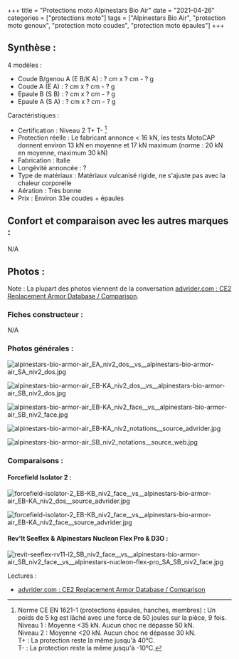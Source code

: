 +++
title = "Protections moto Alpinestars Bio Air"
date = "2021-04-26"
categories = ["protections moto"]
tags = ["Alpinestars Bio Air", "protection moto genoux", "protection moto coudes", "protection moto épaules"]
+++

Synthèse :
----------

4 modèles :

- Coude B/genou A (E B/K A) : ? cm x ? cm - ? g
- Coude A (E A) : ? cm x ? cm - ? g
- Epaule B (S B) : ? cm x ? cm - ? g
- Epaule A (S A) : ? cm x ? cm - ? g

Caractéristiques :

- Certification : Niveau 2 T+ T- [^1]
- Protection réelle : Le fabricant annonce < 16 kN, les tests MotoCAP donnent environ 13 kN en moyenne et 17 kN maximum (norme : 20 kN en moyenne, maximum 30 kN)
- Fabrication : Italie
- Longévité annoncée : ?
- Type de matériaux : Matériaux vulcanisé rigide, ne s'ajuste pas avec la chaleur corporelle
- Aération :	Très bonne
- Prix : Environ 33e coudes + épaules


Confort et comparaison avec les autres marques : 
------------------------------------------------

N/A

Photos :
--------

Note : La plupart des photos viennent de la conversation [advrider.com : CE2 Replacement Armor Database / Comparison](https://advrider.com/f/threads/ce2-replacement-armor-database-comparison.1466522/).

### Fiches constructeur :

N/A


### Photos générales :

![alpinestars-bio-armor-air_EA_niv2_dos__vs__alpinestars-bio-armor-air_SA_niv2_dos.jpg](/images/protectionsmoto/alpinestars-bio-armor-air_EA_niv2_dos__vs__alpinestars-bio-armor-air_SA_niv2_dos.jpg)

![alpinestars-bio-armor-air_EB-KA_niv2_dos__vs__alpinestars-bio-armor-air_SB_niv2_dos.jpg](/images/protectionsmoto/alpinestars-bio-armor-air_EB-KA_niv2_dos__vs__alpinestars-bio-armor-air_SB_niv2_dos.jpg)

![alpinestars-bio-armor-air_EB-KA_niv2_face__vs__alpinestars-bio-armor-air_SB_niv2_face.jpg](/images/protectionsmoto/alpinestars-bio-armor-air_EB-KA_niv2_face__vs__alpinestars-bio-armor-air_SB_niv2_face.jpg)

![alpinestars-bio-armor-air_EB-KA_niv2_notations__source_advrider.jpg](/images/protectionsmoto/alpinestars-bio-armor-air_EB-KA_niv2_notations__source_advrider.jpg)

![alpinestars-bio-armor-air_SB_niv2_notations__source_web.jpg](/images/protectionsmoto/alpinestars-bio-armor-air_SB_niv2_notations__source_web.jpg)



### Comparaisons :

#### Forcefield Isolator 2 :

![forcefield-isolator-2_EB-KB_niv2_face__vs__alpinestars-bio-armor-air_EB-KA_niv2_dos__source_advrider.jpg](/images/protectionsmoto/forcefield-isolator-2_EB-KB_niv2_face__vs__alpinestars-bio-armor-air_EB-KA_niv2_dos__source_advrider.jpg)

![forcefield-isolator-2_EB-KB_niv2_face__vs__alpinestars-bio-armor-air_EB-KA_niv2_face__source_advrider.jpg](/images/protectionsmoto/forcefield-isolator-2_EB-KB_niv2_face__vs__alpinestars-bio-armor-air_EB-KA_niv2_face__source_advrider.jpg)


#### Rev'It Seeflex & Alpinestars Nucleon Flex Pro & D3O :

![revit-seeflex-rv11-l2_SB_niv2_face__vs__alpinestars-bio-armor-air_SB_niv2_face__vs__alpinestars-nucleon-flex-pro_SA_SB_niv2_face.jpg](/images/protectionsmoto/revit-seeflex-rv11-l2_SB_niv2_face__vs__alpinestars-bio-armor-air_SB_niv2_face__vs__alpinestars-nucleon-flex-pro_SA_SB_niv2_face.jpg)


Lectures :

- [advrider.com : CE2 Replacement Armor Database / Comparison](https://advrider.com/f/threads/ce2-replacement-armor-database-comparison.1466522/)


[^1]: Norme CE EN 1621-1 (protections épaules, hanches, membres) : Un poids de 5 kg est lâché avec une force de 50 joules sur la pièce, 9 fois.<br />
Niveau 1 : Moyenne <35 kN. Aucun choc ne dépasse 50 kN.<br />
Niveau 2 : Moyenne <20 kN. Aucun choc ne dépasse 30 kN.<br />
T+ : La protection reste la même jusqu'à 40°C.<br />
T- : La protection reste la même jusqu'à -10°C.